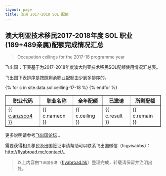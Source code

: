 ```yaml
---
layout: page
title: 澳洲 2017-2018 SOL 配额
---
```


## 澳大利亚技术移民2017-2018年度 SOL 职业(189+489亲属)配额完成情况汇总

>Occupation ceilings for the 2017-18 programme year

飞出国：下表基于为2017-2018年度澳大利亚技术移民SOL配额使用情况汇总表。

飞出国下表排序是按照剩余职业配额由少到多排序的。

<table border = "1" cellpadding="1" cellspacing="0">
<tr>
<th>职业代码</th>
<th>职业名称</th>
<th>全年配额</th>
<th>已邀请</th>
<th>所剩配额</th>
</tr>
{% for c in site.data.sol.ceilling-17-18 %}
<tr>
<td> <a href="http://bbs.fcgvisa.com/t/topic/{{ c.bbsid }}" target="_blank">{{ c.anzsco4 }}</a> </td>
<td> {{ c.namecn }} </td>
<td> {{ c.ceiling }} </td>
<td> {{ c.result }} </td>
<td> {{ c.remain }} </td>
</tr>
{% endfor %}
</table>

更多说明请参考<a href="http://bbs.fcgvisa.com/t/17031/" target="blank">飞出国论坛</a> 。

需要获得相关移民及出国签证申请帮助可以联系飞出国微信（fcgvisabbs）： <a href="http://flyabroad.me/contact" target="_blank">http://flyabroad.me/contact/</a>。

> 以上内容由`飞出国香港`（<a href="http://flyabroad.hk/" target="_blank">flyabroad.hk</a>）整理完成，转载请保留并注明出处。